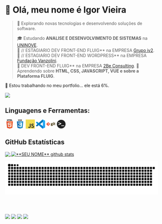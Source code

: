 # 💜 Olá, meu nome é Igor Vieira

>
> 🤔  Explorando novas tecnologias e desenvolvendo soluções de software.
>
> 🎓  Estudando **ANALISE E DESENVOLVIMENTO DE SISTEMAS** na [UNINOVE](https://www.uninove.br/).<br>
> 💼  // ESTAGIARIO DEV FRONT-END FLUIG** na EMPRESA [Grupo iv2](https://iv2.com.br/).<br>
> 💼  // ESTAGIARIO DEV FRONT-END WORDPRESS** na EMPRESA [Fundação Vanzolini](https://vanzolini.org.br/).<br>
> 💼  DEV FRONT-END FLUIG** na EMPRESA [2Be Consulting](https://2beconsulting.com.br/). 
> 🌱  Aprendendo sobre **HTML, CSS, JAVASCRIPT, VUE e sobre a Plataforma FLUIG**.


🔭 Estou trabalhando no meu portfolio... ele está 6%.


<img align="center" width="600" src="https://i.pinimg.com/originals/54/e3/7d/54e37d8074ebcde1d96c77d7b2a7f310.gif"/>

## **Linguagens e Ferramentas:**  



<code><img height="30" src="https://raw.githubusercontent.com/github/explore/80688e429a7d4ef2fca1e82350fe8e3517d3494d/topics/html/html.png"></code>
<code><img height="30" src="https://raw.githubusercontent.com/github/explore/80688e429a7d4ef2fca1e82350fe8e3517d3494d/topics/css/css.png"></code>
<code><img height="30" src="https://raw.githubusercontent.com/github/explore/80688e429a7d4ef2fca1e82350fe8e3517d3494d/topics/javascript/javascript.png"></code>
<code><img height="30" src="https://raw.githubusercontent.com/github/explore/80688e429a7d4ef2fca1e82350fe8e3517d3494d/topics/visual-studio-code/visual-studio-code.png"></code>
<code><img height="30" src="https://raw.githubusercontent.com/github/explore/80688e429a7d4ef2fca1e82350fe8e3517d3494d/topics/git/git.png"></code>
<code><img height="30" src="https://raw.githubusercontent.com/github/explore/80688e429a7d4ef2fca1e82350fe8e3517d3494d/topics/terminal/terminal.png"></code>




## **GitHub Estatísticas**

<a href="https://github.com/Kinnitchi">
  <img align="center" src="https://github-readme-stats.vercel.app/api/top-langs/?username=kinnitchi&theme=dark&hide_langs_below=1" />
</a>

<a href="https://github.com/Kinnitchi">
 <img align="center" src="https://github-readme-stats.vercel.app/api?username=Kinnitchi&show_icons=true&theme=dark&line_height=27" alt="**SEU NOME** github stats"/>

![Snake animation](https://github.com/kinnitchi/kinnitchi/blob/output/github-contribution-grid-snake.svg)

<br>
<br>

<a href="https://www.youtube.com/channel/UCo-u0Q45LwQ238a4p1kaPgg" target="_blank"><img src="https://img.shields.io/badge/YouTube-FF0000?style=for-the-badge&logo=youtube&logoColor=white" target="_blank"></a>
  <a href="https://www.instagram.com/kinnitchi" target="_blank"><img src="https://img.shields.io/badge/-Instagram-%23E4405F?style=for-the-badge&logo=instagram&logoColor=white" target="_blank"></a>
 	<a href="https://www.twitch.tv/kinnitchi" target="_blank"><img src="https://img.shields.io/badge/Twitch-9146FF?style=for-the-badge&logo=twitch&logoColor=white" target="_blank"></a> 
  <a href="https://www.linkedin.com/in/kinnitchi" target="_blank"><img src="https://img.shields.io/badge/-LinkedIn-%230077B5?style=for-the-badge&logo=linkedin&logoColor=white" target="_blank"></a> 



